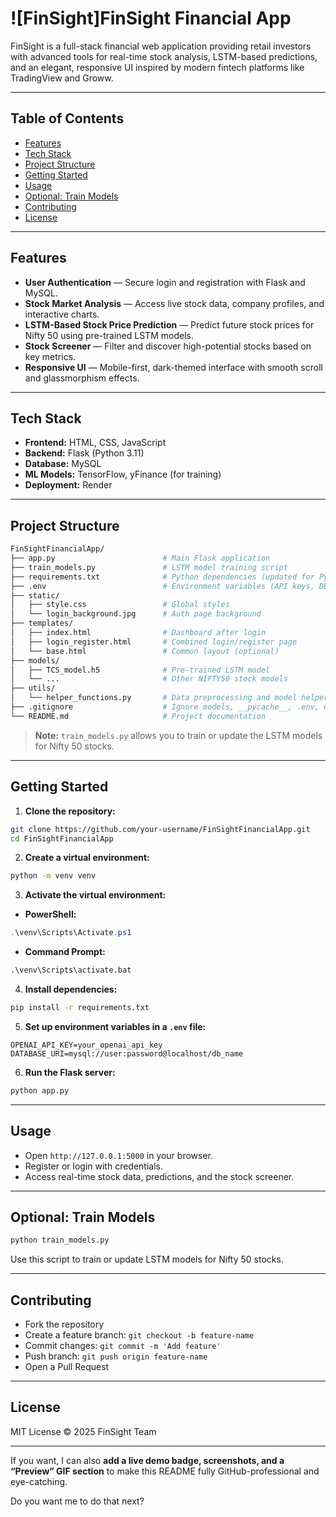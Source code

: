 

# ![FinSight]FinSight Financial App


FinSight is a full-stack financial web application providing retail investors with advanced tools for real-time stock analysis, LSTM-based predictions, and an elegant, responsive UI inspired by modern fintech platforms like TradingView and Groww.

---

## Table of Contents

* [Features](#features)
* [Tech Stack](#tech-stack)
* [Project Structure](#project-structure)
* [Getting Started](#getting-started)
* [Usage](#usage)
* [Optional: Train Models](#optional-train-models)
* [Contributing](#contributing)
* [License](#license)

---

## Features

* **User Authentication** — Secure login and registration with Flask and MySQL.
* **Stock Market Analysis** — Access live stock data, company profiles, and interactive charts.
* **LSTM-Based Stock Price Prediction** — Predict future stock prices for Nifty 50 using pre-trained LSTM models.
* **Stock Screener** — Filter and discover high-potential stocks based on key metrics.
* **Responsive UI** — Mobile-first, dark-themed interface with smooth scroll and glassmorphism effects.

---

## Tech Stack

* **Frontend:** HTML, CSS, JavaScript
* **Backend:** Flask (Python 3.11)
* **Database:** MySQL
* **ML Models:** TensorFlow, yFinance (for training)
* **Deployment:** Render

---

## Project Structure

```bash
FinSightFinancialApp/
├── app.py                        # Main Flask application
├── train_models.py               # LSTM model training script
├── requirements.txt              # Python dependencies (updated for Python 3.11)
├── .env                          # Environment variables (API keys, DB URIs)
├── static/
│   ├── style.css                 # Global styles
│   └── login_background.jpg      # Auth page background
├── templates/
│   ├── index.html                # Dashboard after login
│   ├── login_register.html       # Combined login/register page
│   └── base.html                 # Common layout (optional)
├── models/
│   ├── TCS_model.h5              # Pre-trained LSTM model
│   └── ...                       # Other NIFTY50 stock models
├── utils/
│   └── helper_functions.py       # Data preprocessing and model helpers
├── .gitignore                    # Ignore models, __pycache__, .env, etc.
└── README.md                     # Project documentation
```

> **Note:** `train_models.py` allows you to train or update the LSTM models for Nifty 50 stocks.

---

## Getting Started

1. **Clone the repository:**

```bash
git clone https://github.com/your-username/FinSightFinancialApp.git
cd FinSightFinancialApp
```

2. **Create a virtual environment:**

```bash
python -m venv venv
```

3. **Activate the virtual environment:**

* **PowerShell:**

```powershell
.\venv\Scripts\Activate.ps1
```

* **Command Prompt:**

```cmd
.\venv\Scripts\activate.bat
```

4. **Install dependencies:**

```bash
pip install -r requirements.txt
```

5. **Set up environment variables in a `.env` file:**

```text
OPENAI_API_KEY=your_openai_api_key
DATABASE_URI=mysql://user:password@localhost/db_name
```

6. **Run the Flask server:**

```bash
python app.py
```

---

## Usage

* Open `http://127.0.0.1:5000` in your browser.
* Register or login with credentials.
* Access real-time stock data, predictions, and the stock screener.

---

## Optional: Train Models

```bash
python train_models.py
```

Use this script to train or update LSTM models for Nifty 50 stocks.

---

## Contributing

* Fork the repository
* Create a feature branch: `git checkout -b feature-name`
* Commit changes: `git commit -m 'Add feature'`
* Push branch: `git push origin feature-name`
* Open a Pull Request

---

## License

MIT License © 2025 FinSight Team

---

If you want, I can also **add a live demo badge, screenshots, and a “Preview” GIF section** to make this README fully GitHub-professional and eye-catching.

Do you want me to do that next?
